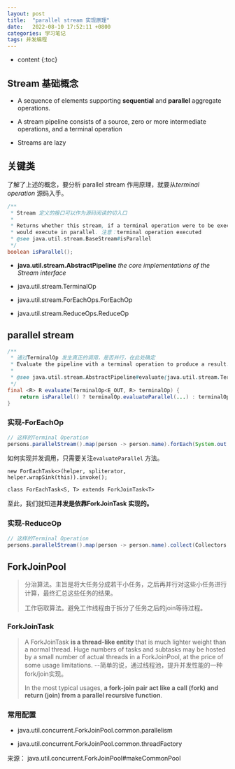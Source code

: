```yaml
---
layout: post
title:  "parallel stream 实现原理"
date:   2022-08-10 17:52:11 +0800
categories: 学习笔记
tags: 并发编程
---
```

* content
{:toc}

## Stream 基础概念

- A sequence of elements supporting **sequential** and **parallel** aggregate operations.

- A stream pipeline consists of a source, zero or more intermediate operations, and a terminal operation

- Streams are lazy

## 关键类

了解了上述的概念，要分析 parallel stream 作用原理，就要从*terminal operation* 源码入手。

```java
/**
 * Stream 定义的接口可以作为源码阅读的切入口
 *
 * Returns whether this stream, if a terminal operation were to be executed,
 * would execute in parallel. 注意：terminal operation executed
 * @see java.util.stream.BaseStream#isParallel
 */
boolean isParallel();
```

- **java.util.stream.AbstractPipeline**  *the core implementations of the Stream interface*

- java.util.stream.TerminalOp

- java.util.stream.ForEachOps.ForEachOp

- java.util.stream.ReduceOps.ReduceOp

## parallel stream

```java
/**
 * 通过TerminalOp 发生真正的调用，是否并行，在此处确定
 * Evaluate the pipeline with a terminal operation to produce a result.
 *
 * @see java.util.stream.AbstractPipeline#evaluate(java.util.stream.TerminalOp<E_OUT,R>)
 */
final <R> R evaluate(TerminalOp<E_OUT, R> terminalOp) {
	return isParallel() ? terminalOp.evaluateParallel(...) : terminalOp.evaluateSequential(...);
}
```

### 实现-ForEachOp

```java
// 这样的Terminal Operation
persons.parallelStream().map(person -> person.name).forEach(System.out::println)

```

如何实现并发调用，只需要关注`evaluateParallel` 方法。

`new ForEachTask<>(helper, spliterator, helper.wrapSink(this)).invoke();`

`class ForEachTask<S, T> extends ForkJoinTask<T>`

至此，我们就知道**并发是依靠ForkJoinTask 实现的。**



### 实现-ReduceOp

```java
// 这样的Terminal Operation
persons.parallelStream().map(person -> person.name).collect(Collectors.joining(";"))
```



## ForkJoinPool

> 分治算法。主旨是将大任务分成若干小任务，之后再并行对这些小任务进行计算，最终汇总这些任务的结果。
> 
> 工作窃取算法。避免工作线程由于拆分了任务之后的join等待过程。

### ForkJoinTask

> A ForkJoinTask **is a thread-like entity** that is much  lighter weight than a normal thread.  Huge numbers of tasks and  subtasks may be hosted by a small number of actual threads in a  ForkJoinPool, at the price of some usage limitations. --简单的说，通过线程池，提升并发性能的一种 fork/join实现。
> 
> 
> 
> In the most typical usages, **a fork-join pair act like a call  (fork) and return (join) from a parallel recursive function**.

### 常用配置

- java.util.concurrent.ForkJoinPool.common.parallelism

- java.util.concurrent.ForkJoinPool.common.threadFactory

来源： java.util.concurrent.ForkJoinPool#makeCommonPool




